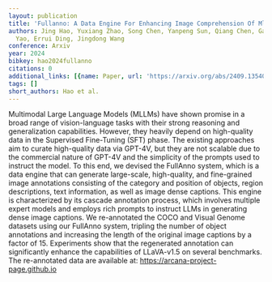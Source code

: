 ```yaml
---
layout: publication
title: 'Fullanno: A Data Engine For Enhancing Image Comprehension Of Mllms'
authors: Jing Hao, Yuxiang Zhao, Song Chen, Yanpeng Sun, Qiang Chen, Gang Zhang, Kun
  Yao, Errui Ding, Jingdong Wang
conference: Arxiv
year: 2024
bibkey: hao2024fullanno
citations: 0
additional_links: [{name: Paper, url: 'https://arxiv.org/abs/2409.13540'}]
tags: []
short_authors: Hao et al.
---
```

Multimodal Large Language Models (MLLMs) have shown promise in a broad range
of vision-language tasks with their strong reasoning and generalization
capabilities. However, they heavily depend on high-quality data in the
Supervised Fine-Tuning (SFT) phase. The existing approaches aim to curate
high-quality data via GPT-4V, but they are not scalable due to the commercial
nature of GPT-4V and the simplicity of the prompts used to instruct the model.
To this end, we devised the FullAnno system, which is a data engine that can
generate large-scale, high-quality, and fine-grained image annotations
consisting of the category and position of objects, region descriptions, text
information, as well as image dense captions. This engine is characterized by
its cascade annotation process, which involves multiple expert models and
employs rich prompts to instruct LLMs in generating dense image captions. We
re-annotated the COCO and Visual Genome datasets using our FullAnno system,
tripling the number of object annotations and increasing the length of the
original image captions by a factor of 15. Experiments show that the
regenerated annotation can significantly enhance the capabilities of LLaVA-v1.5
on several benchmarks. The re-annotated data are available at:
https://arcana-project-page.github.io